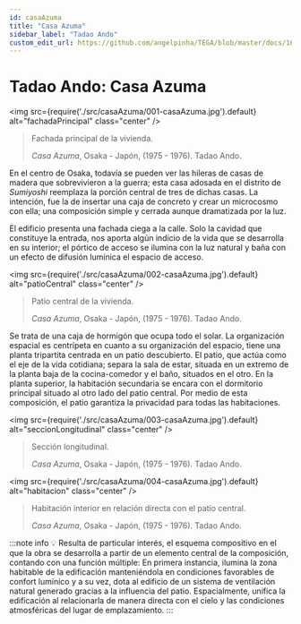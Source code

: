 ```yaml
---
id: casaAzuma
title: "Casa Azuma"
sidebar_label: "Tadao Ando"
custom_edit_url: https://github.com/angelpinha/TEGA/blob/master/docs/16-casaAzuma.md
---
```


# Tadao Ando: Casa Azuma

<img src={require('./src/casaAzuma/001-casaAzuma.jpg').default} alt="fachadaPrincipal" class="center" />

<!-- ![fachadaPrincipal](./src/casaAzuma/001-casaAzuma.jpg) -->

> Fachada principal de la vivienda.
>
> *Casa Azuma*,
> Osaka - Japón,
> (1975 - 1976).
> Tadao Ando.

En el centro de Osaka, todavía se pueden ver las hileras de casas de madera que sobrevivieron a la guerra; esta casa adosada en el distrito de *Sumiyoshi* reemplaza la porción central de tres de dichas casas. La intención, fue la de insertar una caja de concreto y crear un microcosmo con ella; una composición simple y cerrada aunque dramatizada por la luz.

El edificio presenta una fachada ciega a la calle. Solo la cavidad que constituye la entrada, nos aporta algún indicio de la vida que se desarrolla en su interior; el pórtico de acceso se ilumina con la luz natural y baña con un efecto de difusión lumínica el espacio de acceso.

<img src={require('./src/casaAzuma/002-casaAzuma.jpg').default} alt="patioCentral" class="center" />

<!-- ![patioCentral](./src/casaAzuma/002-casaAzuma.jpg) -->

> Patio central de la vivienda.
>
> *Casa Azuma*,
> Osaka - Japón,
> (1975 - 1976).
> Tadao Ando.

Se trata de una caja de hormigón que ocupa todo el solar. La organización espacial es centrípeta en cuanto a su organización del espacio, tiene una planta tripartita centrada en un patio descubierto. El patio, que actúa como el eje de la vida cotidiana; separa la sala de estar, situada en un extremo de la planta baja de la cocina-comedor y el baño, situados en el otro. En la planta superior, la habitación secundaria se encara con el dormitorio principal situado al otro lado del patio central. Por medio de esta composición, el patio garantiza la privacidad para todas las habitaciones.

<img src={require('./src/casaAzuma/003-casaAzuma.jpg').default} alt="seccionLongitudinal" class="center" />

<!-- ![seccionLongitudinal](./src/casaAzuma/003-casaAzuma.jpg) -->

> Sección longitudinal.
>
> *Casa Azuma*,
> Osaka - Japón,
> (1975 - 1976).
> Tadao Ando.

<img src={require('./src/casaAzuma/004-casaAzuma.jpg').default} alt="habitacion" class="center" />

<!-- ![habitacion](./src/casaAzuma/004-casaAzuma.jpg) -->

> Habitación interior en relación directa con el patio central.
>
> *Casa Azuma*,
> Osaka - Japón,
> (1975 - 1976).
> Tadao Ando.

:::note info
💡 Resulta de particular interés, el esquema compositivo en el que la obra se desarrolla a partir de un elemento central de la composición, contando con una función múltiple: En primera instancia, ilumina la zona habitable de la edificación manteniéndola en condiciones favorables de confort lumínico y a su vez, dota al edificio de un sistema de ventilación natural generado gracias a la influencia del patio. Espacialmente, unifica la edificación al relacionarla de manera directa con el cielo y las condiciones atmosféricas del lugar de emplazamiento.
:::

<!-- ---

**Tadao Ando: Complete Works. (1995)** Francesco Dal Co, Tadao Andō.

**Tadao Ando. (1995).** Masao Furuyama. Editorial Gustavo Gili. -->